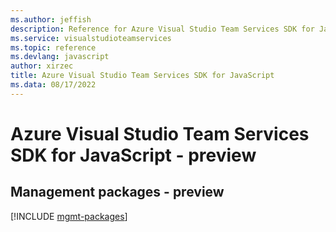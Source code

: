 ```yaml
---
ms.author: jeffish
description: Reference for Azure Visual Studio Team Services SDK for JavaScript
ms.service: visualstudioteamservices
ms.topic: reference
ms.devlang: javascript
author: xirzec
title: Azure Visual Studio Team Services SDK for JavaScript
ms.data: 08/17/2022
---
```

# Azure Visual Studio Team Services SDK for JavaScript - preview

## Management packages - preview
[!INCLUDE [mgmt-packages](visual-studio-team-services-mgmt-index.md)]